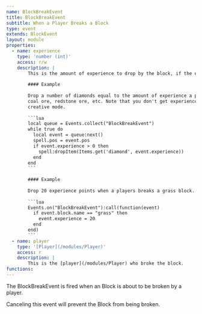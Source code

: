 ```yaml
---
name: BlockBreakEvent
title: BlockBreakEvent
subtitle: When a Player Breaks a Block
type: event
extends: BlockEvent
layout: module
properties:
  - name: experience
    type: 'number (int)'
    access: r/w
    description: |
        This is the amount of experience to drop by the block, if the event won't be canceled.
       
        #### Example
       
        Drop a number of diamonds equal to the amount of experience a player gains through mining
        coal ore, redstone ore, etc. Note that you don't get experience from breaking blocks in
        creative mode.
       
        ```lua
        local queue = Events.collect("BlockBreakEvent")
        while true do
          local event = queue:next()
          spell.pos = event.pos
          if event.experience > 0 then
            spell:dropItem(Items.get('diamond', event.experience))
          end
        end
        ```
       
        #### Example
       
        Drop 20 experience points when a players breaks a grass block.
       
        ```lua
        Events.on("BlockBreakEvent"):call(function(event)
          if event.block.name == "grass" then
            event.experience = 20
          end
        end)
        ```
  - name: player
    type: '[Player](/modules/Player)'
    access: r
    description: |
        This is the [player](/modules/Player) who broke the block.
functions:
---
```


The <span class="notranslate">BlockBreakEvent</span> is fired when an Block is about to be broken
by a player.

Canceling this event will prevent the Block from being broken.
